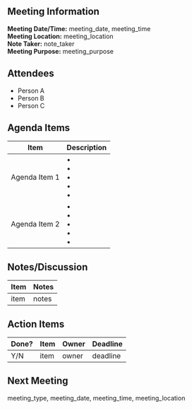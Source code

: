 ## Meeting Information
**Meeting Date/Time:** meeting_date, meeting_time  
**Meeting Location:** meeting_location  
**Note Taker:** note_taker  
**Meeting Purpose:** meeting_purpose

## Attendees
- Person A
- Person B
- Person C

## Agenda Items

Item | Description
---- | ----
Agenda Item 1 | • <br>• <br>• <br>• <br>• 
Agenda Item 2 | • <br>• <br>• <br>• <br>• 

## Notes/Discussion
Item | Notes |
---- | ---- |
item | notes |


## Action Items
| Done? | Item | Owner | Deadline |
| ---- | ---- | ---- | ---- |
| Y/N | item | owner | deadline |

## Next Meeting
meeting_type, meeting_date, meeting_time, meeting_location 
